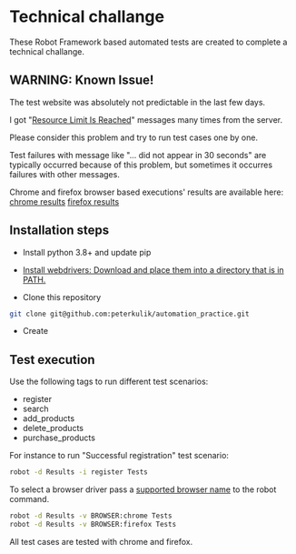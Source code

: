 # Technical challange
These Robot Framework based automated tests are created to complete a technical challange.

## WARNING: Known Issue!
The test website was absolutely not predictable in the last few days.

I got "[Resource Limit Is Reached](https://peterkulik.github.io/automationpractice/Screenshot%20from%202021-07-09%2016-44-01.png)" messages many times from the server.

Please consider this problem and try to run test cases one by one.

Test failures with message like "... did not appear in 30 seconds" are typically occurred because of this problem, but sometimes it occurres failures with other messages.

Chrome and firefox browser based executions' results are available here:
[chrome results](https://peterkulik.github.io/automationpractice/Results/chrome/report.html)
[firefox results](https://peterkulik.github.io/automationpractice/Results/firefox/report.html)

## Installation steps
- Install python 3.8+ and update pip

- [Install webdrivers: Download and place them into a directory that is in PATH.](https://robotframework.org/SeleniumLibrary/#browser-drivers)

- Clone this repository
```bash
git clone git@github.com:peterkulik/automation_practice.git
```

- Create 

## Test execution 
Use the following tags to run different test scenarios:
- register
- search
- add_products
- delete_products
- purchase_products

For instance to run "Successful registration" test scenario:
```bash
robot -d Results -i register Tests
```

To select a browser driver pass a [supported browser name](https://robotframework.org/SeleniumLibrary/SeleniumLibrary.html#Open%20Browser) to the robot command.
```bash
robot -d Results -v BROWSER:chrome Tests
robot -d Results -v BROWSER:firefox Tests
```
All test cases are tested with chrome and firefox.